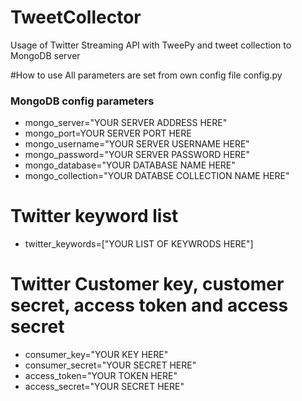 # TweetCollector
Usage of Twitter Streaming API with TweePy and tweet collection to MongoDB server

#How to use
All parameters are set from own config file config.py

### MongoDB config parameters
- mongo_server="YOUR SERVER ADDRESS HERE"
- mongo_port=YOUR SERVER PORT HERE
- mongo_username="YOUR SERVER USERNAME HERE"
- mongo_password="YOUR SERVER PASSWORD HERE"
- mongo_database="YOUR DATABASE NAME HERE"
- mongo_collection="YOUR DATABSE COLLECTION NAME HERE"

# Twitter keyword list
- twitter_keywords=["YOUR LIST OF KEYWRODS HERE"]

# Twitter Customer key, customer secret, access token and access secret
- consumer_key="YOUR KEY HERE"
- consumer_secret="YOUR SECRET HERE"
- access_token="YOUR TOKEN HERE"
- access_secret="YOUR SECRET HERE"
